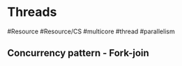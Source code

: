 # Threads
#Resource #Resource/CS #multicore #thread #parallelism 



## Concurrency pattern - Fork-join
